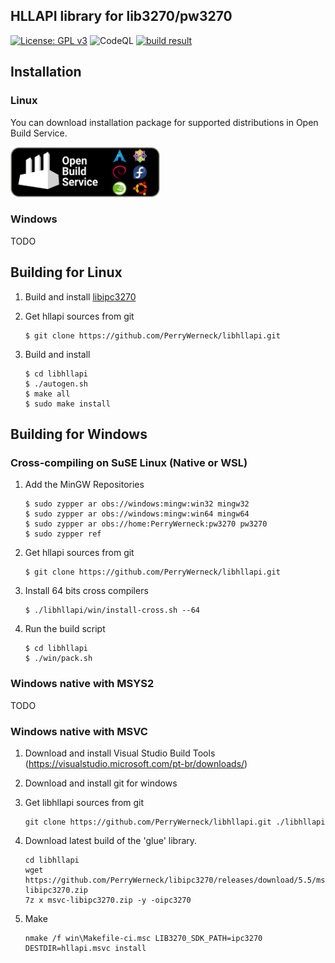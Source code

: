 ## HLLAPI library for lib3270/pw3270

[![License: GPL v3](https://img.shields.io/badge/License-GPL%20v3-blue.svg)](https://www.gnu.org/licenses/gpl-3.0)
![CodeQL](https://github.com/PerryWerneck/libhllapi/workflows/CodeQL/badge.svg?branch=master)
[![build result](https://build.opensuse.org/projects/home:PerryWerneck:pw3270/packages/libhllapi/badge.svg?type=percent)](https://build.opensuse.org/package/show/home:PerryWerneck:pw3270/libhllapi)

## Installation

### Linux

You can download installation package for supported distributions in Open Build Service.

[<img src="https://raw.githubusercontent.com/PerryWerneck/pw3270/master/branding/obs-badge-en.svg" alt="Download from open build service" height="80px">](https://software.opensuse.org/download.html?project=home%3APerryWerneck%3Apw3270&package=libhllapi)

### Windows

TODO

## Building for Linux

1. Build and install [libipc3270](../../../libipc3270)


2. Get hllapi sources from git

	```
	$ git clone https://github.com/PerryWerneck/libhllapi.git
	```

3. Build and install

	```
	$ cd libhllapi
	$ ./autogen.sh
	$ make all
	$ sudo make install
	```

## Building for Windows

### Cross-compiling on SuSE Linux (Native or WSL)

1. Add the MinGW Repositories

	```shell
	$ sudo zypper ar obs://windows:mingw:win32 mingw32
	$ sudo zypper ar obs://windows:mingw:win64 mingw64
	$ sudo zypper ar obs://home:PerryWerneck:pw3270 pw3270
	$ sudo zypper ref
	```

2. Get hllapi sources from git

	```
	$ git clone https://github.com/PerryWerneck/libhllapi.git
	```

3. Install 64 bits cross compilers

	```
	$ ./libhllapi/win/install-cross.sh --64
	```

4. Run the build script

	```shell
	$ cd libhllapi
	$ ./win/pack.sh
	```

### Windows native with MSYS2

TODO

### Windows native with MSVC

1. Download and install Visual Studio Build Tools (https://visualstudio.microsoft.com/pt-br/downloads/)

2. Download and install git for windows

3. Get libhllapi sources from git

	```shell
	git clone https://github.com/PerryWerneck/libhllapi.git ./libhllapi
	```

4. Download latest build of the 'glue' library.

	```shell
	cd libhllapi
	wget https://github.com/PerryWerneck/libipc3270/releases/download/5.5/msvc-libipc3270.zip
	7z x msvc-libipc3270.zip -y -oipc3270
	```

5. Make 

	```shell
	nmake /f win\Makefile-ci.msc LIB3270_SDK_PATH=ipc3270 DESTDIR=hllapi.msvc install
	```

